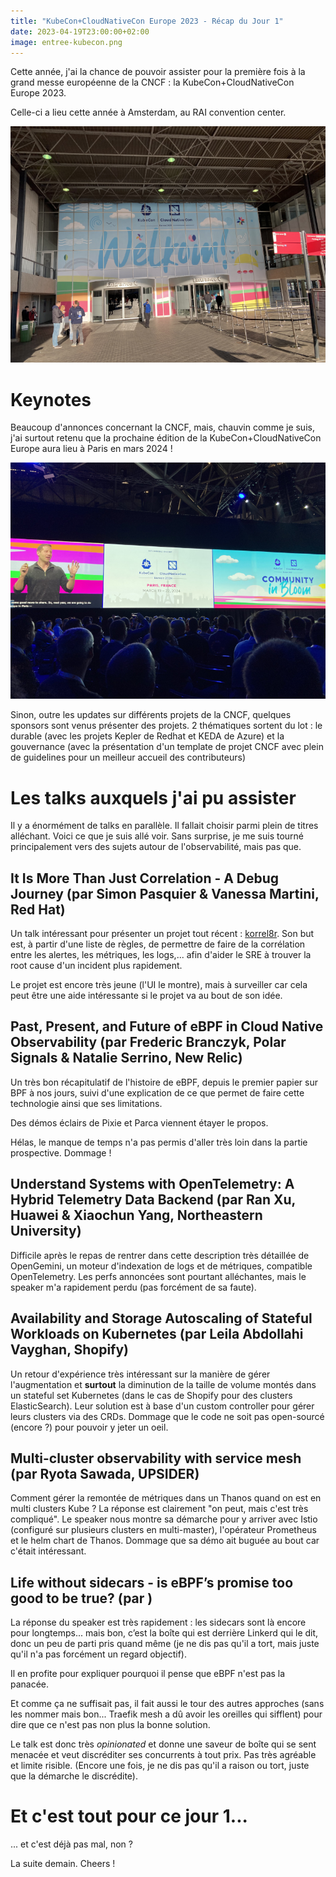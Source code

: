 ```yaml
---
title: "KubeCon+CloudNativeCon Europe 2023 - Récap du Jour 1"
date: 2023-04-19T23:00:00+02:00
image: entree-kubecon.png
---
```


Cette année, j'ai la chance de pouvoir assister pour la première fois à la grand messe européenne de la CNCF : la KubeCon+CloudNativeCon Europe 2023.

Celle-ci a lieu cette année à Amsterdam, au RAI convention center.

![L'entrée de la conférence](entree-kubecon.png)

# Keynotes

Beaucoup d'annonces concernant la CNCF, mais, chauvin comme je suis, j'ai surtout retenu que la prochaine édition de la KubeCon+CloudNativeCon Europe aura lieu à Paris en mars 2024 !

![L'annonce de la date de la KubeCon+CloudNativeCOn Europe 2024](annonce-paris.png)

Sinon, outre les updates sur différents projets de la CNCF, quelques sponsors sont venus présenter des projets. 2 thématiques sortent du lot : le durable (avec les projets Kepler de Redhat et KEDA de Azure) et la gouvernance (avec la présentation d'un template de projet CNCF avec plein de guidelines pour un meilleur accueil des contributeurs)

# Les talks auxquels j'ai pu assister

Il y a énormément de talks en parallèle. Il fallait choisir parmi plein de titres alléchant. Voici ce que je suis allé voir. Sans surprise, je me suis tourné principalement vers des sujets autour de l'observabilité, mais pas que.

## It Is More Than Just Correlation - A Debug Journey (par Simon Pasquier & Vanessa Martini, Red Hat)

Un talk intéressant pour présenter un projet tout récent : [korrel8r](https://github.com/korrel8r/korrel8r).
Son but est, à partir d'une liste de règles, de permettre de faire de la corrélation entre les alertes, les métriques, les logs,... afin d'aider le SRE à trouver la root cause d'un incident plus rapidement.

Le projet est encore très jeune (l'UI le montre), mais à surveiller car cela peut être une aide intéressante si le projet va au bout de son idée.

## Past, Present, and Future of eBPF in Cloud Native Observability (par Frederic Branczyk, Polar Signals & Natalie Serrino, New Relic)

Un très bon récapitulatif de l'histoire de eBPF, depuis le premier papier sur BPF à nos jours, suivi d'une explication de ce que permet de faire cette technologie ainsi que ses limitations.

Des démos éclairs de Pixie et Parca viennent étayer le propos.

Hélas, le manque de temps n'a pas permis d'aller très loin dans la partie prospective. Dommage !

## Understand Systems with OpenTelemetry: A Hybrid Telemetry Data Backend (par Ran Xu, Huawei & Xiaochun Yang, Northeastern University)

Difficile après le repas de rentrer dans cette description très détaillée de OpenGemini, un moteur d'indexation de logs et de métriques, compatible OpenTelemetry.
Les perfs annoncées sont pourtant alléchantes, mais le speaker m'a rapidement perdu (pas forcément de sa faute).

## Availability and Storage Autoscaling of Stateful Workloads on Kubernetes (par Leila Abdollahi Vayghan, Shopify)

Un retour d'expérience très intéressant sur la manière de gérer l'augmentation et **surtout** la diminution de la taille de volume montés dans un stateful set Kubernetes (dans le cas de Shopify pour des clusters ElasticSearch).
Leur solution est à base d'un custom controller pour gérer leurs clusters via des CRDs. Dommage que le code ne soit pas open-sourcé (encore ?) pour pouvoir y jeter un oeil.

## Multi-cluster observability with service mesh (par Ryota Sawada, UPSIDER)

Comment gérer la remontée de métriques dans un Thanos quand on est en multi clusters Kube ? La réponse est clairement "on peut, mais c'est très compliqué".
Le speaker nous montre sa démarche pour y arriver avec Istio (configuré sur plusieurs clusters en multi-master), l'opérateur Prometheus et le helm chart de Thanos. Dommage que sa démo ait buguée au bout car c'était intéressant.

## Life without sidecars - is eBPF’s promise too good to be true? (par )

La réponse du speaker est très rapidement : les sidecars sont là encore pour longtemps... mais bon, c’est la boîte qui est derrière Linkerd qui le dit, donc un peu de parti pris quand même (je ne dis pas qu'il a tort, mais juste qu'il n'a pas forcément un regard objectif).

Il en profite pour expliquer pourquoi il pense que eBPF n'est pas la panacée.

Et comme ça ne suffisait pas, il fait aussi le tour des autres approches (sans les nommer mais bon... Traefik mesh a dû avoir les oreilles qui sifflent) pour dire que ce n'est pas non plus la bonne solution.

Le talk est donc très *opinionated* et donne une saveur de boîte qui se sent menacée et veut discréditer ses concurrents à tout prix. Pas très agréable et limite risible. (Encore une fois, je ne dis pas qu'il a raison ou tort, juste que la démarche le discrédite).

# Et c'est tout pour ce jour 1...

... et c'est déjà pas mal, non ?

La suite demain. Cheers !

